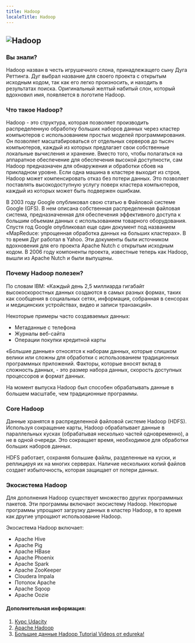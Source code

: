```yaml
---
title: Hadoop
localeTitle: Hadoop
---
```

## ![Hadoop](http://2s7gjr373w3x22jf92z99mgm5w-wpengine.netdna-ssl.com/wp-content/uploads/2014/08/Hadoop_logo_2.png)

### Вы знали?

Hadoop назван в честь игрушечного слона, принадлежащего сыну Дуга Реттинга. Дуг выбрал название для своего проекта с открытым исходным кодом, так как его легко произносить, и находить в результатах поиска. Оригинальный желтый набитый слон, который вдохновил имя, появляется в логотипе Hadoop.

### Что такое Hadoop?

Hadoop - это структура, которая позволяет производить распределенную обработку больших наборов данных через кластер компьютеров с использованием простых моделей программирования. Он позволяет масштабироваться от отдельных серверов до тысяч компьютеров, каждый из которых предлагает свои собственные локальные вычисления и хранение. Вместо того, чтобы полагаться на аппаратное обеспечение для обеспечения высокой доступности, сам Hadoop предназначен для обнаружения и обработки сбоев на прикладном уровне. Если одна машина в кластере выходит из строя, Hadoop может компенсировать отказ без потери данных. Это позволяет поставлять высокодоступную услугу поверх кластера компьютеров, каждый из которых может быть подвержен ошибкам.

В 2003 году Google опубликовал свою статью в Файловой системе Google (GFS). В нем описана собственная распределенная файловая система, предназначенная для обеспечения эффективного доступа к большим объемам данных с использованием товарного оборудования. Спустя год Google опубликовал еще один документ под названием «MapReduce: упрощенная обработка данных на больших кластерах». В то время Дуг работал в Yahoo. Эти документы были источником вдохновения для его проекта Apache Nutch с открытым исходным кодом. В 2006 году компоненты проекта, известные теперь как Hadoop, вышли из Apache Nutch и были выпущены.

### Почему Hadoop полезен?

По словам IBM: «Каждый день 2,5 миллиарда гигабайт высокоскоростных данных создаются в самых разных формах, таких как сообщения в социальных сетях, информация, собранная в сенсорах и медицинских устройствах, видео и записи транзакций».

Некоторые примеры часто создаваемых данных:

*   Метаданные с телефона
*   Журналы веб-сайта
*   Операции покупки кредитной карты

«Большие данные» относятся к наборам данных, которые слишком велики или сложны для обработки с использованием традиционных программных приложений. Факторы, которые вносят вклад в сложность данных, - это размер набора данных, скорость доступных процессоров и формат данных.

На момент выпуска Hadoop был способен обрабатывать данные в большем масштабе, чем традиционные программы.

### Core Hadoop

Данные хранятся в распределенной файловой системе Hadoop (HDFS). Используя сокращение карты, Hadoop обрабатывает данные в параллельных кусках (обрабатывая несколько частей одновременно), а не в одной очереди. Это сокращает время, необходимое для обработки больших наборов данных.

HDFS работает, сохраняя большие файлы, разделенные на куски, и реплицируя их на многих серверах. Наличие нескольких копий файлов создает избыточность, которая защищает от потери данных.

### Экосистема Hadoop

Для дополнения Hadoop существует множество других программных пакетов. Эти программы включают экосистему Hadoop. Некоторые программы упрощают загрузку данных в кластер Hadoop, в то время как другие упрощают использование Hadoop.

Экосистема Hadoop включает:

*   Apache Hive
*   Apache Pig
*   Apache HBase
*   Apache Phoenix
*   Apache Spark
*   Apache ZooKeeper
*   Cloudera Impala
*   Потолок Apache
*   Apache Sqoop
*   Apache Oozie

#### Дополнительная информация:

1.  [Курс Udacity](https://www.udacity.com/course/intro-to-hadoop-and-mapreduce--ud617)
2.  [Apache Hadoop](http://hadoop.apache.org/)
3.  [Большие данные Hadoop Tutorial Videos от edureka!](https://www.youtube.com/playlist?list=PL9ooVrP1hQOFrYxqxb0NJCdCABPZNo0pD)
